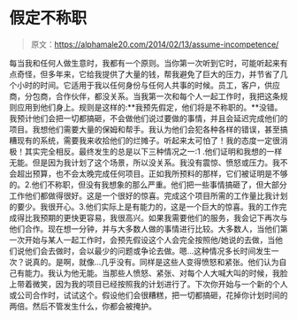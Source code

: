 # 假定不称职

> 原文：<https://alphamale20.com/2014/02/13/assume-incompetence/>

每当我和任何人做生意时，我都有一个原则。当你第一次听到它时，可能听起来有点奇怪，但多年来，它给我提供了大量的钱，帮我避免了巨大的压力，并节省了几个小时的时间。它适用于我以任何身份与任何人共事的时候。员工，客户，供应商，分包商，合作伙伴，都没关系。当我第一次和每个人一起工作时，我把这条规则应用到他们身上。规则是这样的:**我预先假定，他们将是不称职的。**没错。我预计他们会把一切都搞砸，不会做他们说过要做的事情，并且会延迟完成他们的项目。我想他们需要大量的保姆和帮手。我认为他们会犯各种各样的错误，甚至搞糟现有的系统，需要我来收拾他们的烂摊子。听起来太可怕了！我的态度一定很消极！其实完全相反。最终发生的总是以下三种情况之一:1 .他们证明和我想的一样无能。但是因为我计划了这个场景，所以没关系。我没有震惊、愤怒或压力。我不会超出预算，也不会太晚完成任何项目。正如我所预料的那样，它们被证明是不够的。2.他们不称职，但没有我想象的那么严重。他们把一些事情搞砸了，但大部分工作他们都做得很好。这是一个很好的惊喜。完成这个项目所需的工作量比我计划的要少。我很开心。3.他们实际上是有能力的，这是一个巨大的惊喜。我的工作完成得比我预期的更快更容易，我很高兴。如果我需要他们的服务，我会记下再次与他们合作。现在想一分钟，并与大多数人做的事情进行比较。大多数人，当他们第一次开始与某人一起工作时，会预先假设这个人会完全按照他/她说的去做，当他们说他们会去做时，会以最少的问题或争论去做。嗯...这种情况多长时间发生一次？说真的。是啊，就像...几乎没有。同样是这些人变得愤怒和紧张。他们认为自己有能力。我认为他无能。当那些人愤怒、紧张、对每个人大喊大叫的时候，我脸上带着微笑，因为我的项目已经按照我的计划进行了。下次你开始与一个新的个人或公司合作时，试试这个。假设他们会很糟糕，把一切都搞砸，花掉你计划时间的两倍。然后不管发生什么，你都会被掩护。